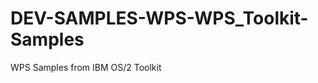 DEV-SAMPLES-WPS-WPS_Toolkit-Samples
===================================

WPS Samples from IBM OS/2 Toolkit
